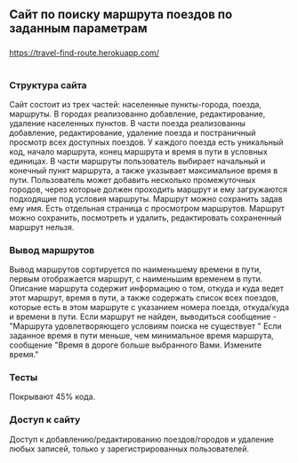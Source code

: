 ## Сайт по поиску маршрута поездов по заданным параметрам
###
https://travel-find-route.herokuapp.com/
#
### Структура сайта
Сайт состоит из трех частей: населенные пункты-города, поезда, маршруты. В городах реализованно добавление, редактирование, удаление населенных пунктов.
В части поезда реализованны добавление, редактирование, удаление поезда и постраничный просмотр всех доступных поездов. У каждого поезда есть уникальный код, начало маршрута, конец маршрута и время в пути в условных единицах. 
В части маршруты пользователь выбирает начальный и конечный пункт маршрута, а также указывает максимальное время в пути. Пользователь может добавить несколько промежуточных городов, через которые должен проходить маршрут и ему загружаются подходящие под условия маршруты. Маршрут можно сохранить задав ему имя. Есть отдельная страница с просмотром маршрутов. Маршрут можно сохранить, посмотреть и удалить, редактировать сохраненный маршрут нельзя.
 ### Вывод маршрутов
Вывод маршрутов сортируется по наименьшему времени в пути, первым отображается маршрут, с наименьшим временем в пути. Описание маршрута содержит информацию о том, откуда и куда ведет этот маршрут, время в пути, а также содержать список всех поездов, которые есть в этом маршруте с указанием номера поезда, откуда/куда и времени в пути.
Если маршрут не найден, выводиться сообщение - "Маршрута удовлетворяющего условиям поиска не существует " Если заданное время в пути меньше, чем минимальное время маршрута, сообщение "Время в дороге больше выбранного Вами. Измените время." 
### Тесты
Покрывают 45% кода.
### Доступ к сайту
Доступ к добавлению/редактированию поездов/городов и удаление любых записей, только у зарегистрированных пользователей.

